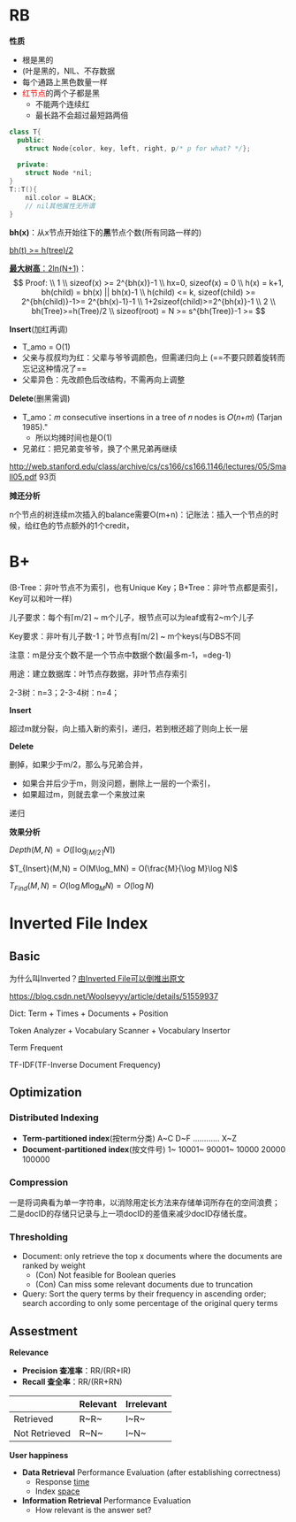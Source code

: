 # RB

**性质**

* 根是黑的
* (叶是黑的，NIL、不存数据
* 每个通路上黑色数量一样
* <font color = "#FF0000">红节点</font>的两个子都是黑
    * 不能两个连续红
    * 最长路不会超过最短路两倍

```cpp
class T{
  public:
    struct Node{color, key, left, right, p/* p for what? */};
    
  private:
    struct Node *nil;
}
T::T(){
    nil.color = BLACK;
    // nil其他属性无所谓
}
```



**bh(x)**：从x节点开始往下的**黑**节点个数(所有同路一样的)

<u>bh(t) >= h(tree)/2</u>

<u>**最大树高**：2ln(N+1)</u>：
$$
Proof:
\\
1
\\
sizeof(x) >= 2^{bh(x)}-1
\\
hx=0, sizeof(x) = 0
\\
h(x) = k+1, bh(child) = bh(x) || bh(x)-1
\\
h(child) <= k, sizeof(child) >= 2^{bh(child)}-1>= 2^{bh(x)-1}-1
\\
1+2sizeof(child)>=2^{bh(x)}-1
\\
2
\\
bh(Tree)>=h(Tree)/2
\\
sizeof(root) = N >= s^{bh(Tree)}-1 >=
$$

**Insert**(加红再调)

* T_amo = O(1)
* 父亲与叔叔均为红：父辈与爷爷调颜色，但需递归向上 (==不要只顾着旋转而忘记这种情况了==
* 父辈异色：先改颜色后改结构，不需再向上调整

**Delete**(删黑需调)

* T_amo：𝑚 consecutive insertions in a tree of 𝑛 nodes is 𝑂(𝑛+𝑚) (Tarjan 1985)."
    * 所以均摊时间也是O(1)
* 兄弟红：把兄弟变爷爷，换了个黑兄弟再继续

http://web.stanford.edu/class/archive/cs/cs166/cs166.1146/lectures/05/Small05.pdf 93页

**摊还分析**

n个节点的树连续m次插入的balance需要O(m+n)：记账法：插入一个节点的时候，给红色的节点额外的1个credit，

# B+

(B-Tree：非叶节点不为索引，也有Unique Key；B+Tree：非叶节点都是索引，Key可以和叶一样)

儿子要求：每个有$\lceil$m/2$\rceil$ ~ m个儿子，根节点可以为leaf或有2~m个儿子

Key要求：非叶有儿子数-1；叶节点有$\lceil$m/2$\rceil$ ~ m个keys(与DBS不同

注意：m是分支个数不是一个节点中数据个数(最多m-1，=deg-1)

用途：建立数据库：叶节点存数据，非叶节点存索引

2-3树：n=3；2-3-4树：n=4；

**Insert**

超过m就分裂，向上插入新的索引，递归，若到根还超了则向上长一层

**Delete**

删掉，如果少于m/2，那么与兄弟合并，

* 如果合并后少于m，则没问题，删除上一层的一个索引，
* 如果超过m，则就去拿一个来放过来

递归

**效果分析**

$Depth(M,N) = O(\lceil \log_{\lceil M/2\rceil} N\rceil)$

$T_{Insert}(M,N) = O(M\log_MN) = O(\frac{M}{\log M}\log N)$

$T_{Find}(M,N) = O(\log M \log_MN) = O(\log N)$



# Inverted File Index

## Basic

为什么叫Inverted？<u>由Inverted File可以倒推出原文</u>

https://blog.csdn.net/Woolseyyy/article/details/51559937

Dict: Term + Times + Documents + Position

Token Analyzer + Vocabulary Scanner + Vocabulary Insertor



Term Frequent

TF-IDF(TF-Inverse Document Frequency)



## Optimization

### Distributed Indexing

* **Term-partitioned index**(按term分类)
    A~C D~F ............ X~Z
* **Document-partitioned index**(按文件号)
    1~ 10001~ 90001~ 10000 20000 100000



### Compression

一是将词典看为单一字符串，以消除用定长方法来存储单词所存在的空间浪费；
二是docID的存储只记录与上一项docID的差值来减少docID存储长度。



### Thresholding

* Document: only retrieve the top x documents where the documents are ranked by weight
    * (Con) Not feasible for Boolean queries
    * (Con) Can miss some relevant documents due to
        truncation
* Query: Sort the query terms by their frequency in ascending order; search according to only some percentage of the original query terms



## Assestment

**Relevance**

* **Precision 查准率**：RR/(RR+IR)
* **Recall 查全率**：RR/(RR+RN)

|                   | Relevant | Irrelevant |
| ----------------- | ------------ | -------------- |
| Retrieved     | R~R~ | I~R~   |
| Not Retrieved | R~N~ | I~N~   |



**User happiness**

- **Data Retrieval** Performance Evaluation (after establishing correctness)
    - Response <u>time</u>
    - Index <u>space</u>
- **Information Retrieval** Performance Evaluation
    - How relevant is the answer set?

